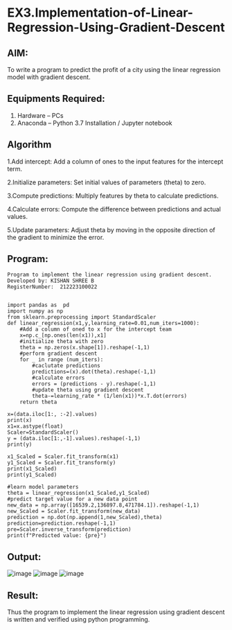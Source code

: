 # EX3.Implementation-of-Linear-Regression-Using-Gradient-Descent

## AIM:
To write a program to predict the profit of a city using the linear regression model with gradient descent.

## Equipments Required:
1. Hardware – PCs
2. Anaconda – Python 3.7 Installation / Jupyter notebook

## Algorithm
1.Add intercept: Add a column of ones to the input features for the intercept term.

2.Initialize parameters: Set initial values of parameters (theta) to zero.

3.Compute predictions: Multiply features by theta to calculate predictions.

4.Calculate errors: Compute the difference between predictions and actual values.

5.Update parameters: Adjust theta by moving in the opposite direction of the gradient to minimize the error.
## Program:
```
Program to implement the linear regression using gradient descent.
Developed by: KISHAN SHREE B
RegisterNumber:  212223100022


import pandas as  pd
import numpy as np
from sklearn.preprocessing import StandardScaler
def linear_regression(x1,y,learning_rate=0.01,num_iters=1000):
    #Add a column of oned to x for the intercept team
    x=np.c_[np.ones(len(x1)),x1]
    #initialize theta with zero
    theta = np.zeros(x.shape[1]).reshape(-1,1)
    #perform gradient descent
    for _ in range (num_iters):
        #caclutate predictions
        predictions=(x).dot(theta).reshape(-1,1)
        #calculate errors
        errors = (predictions - y).reshape(-1,1)
        #update theta using gradient descent
        theta-=learning_rate * (1/len(x1))*x.T.dot(errors)
    return theta

x=(data.iloc[1:, :-2].values)
print(x)
x1=x.astype(float)
Scaler=StandardScaler()
y = (data.iloc[1:,-1].values).reshape(-1,1)
print(y)

x1_Scaled = Scaler.fit_transform(x1)
y1_Scaled = Scaler.fit_transform(y)
print(x1_Scaled)
print(y1_Scaled)

#learn model parameters
theta = linear_regression(x1_Scaled,y1_Scaled)
#predict target value for a new data point
new_data = np.array([16539.2,136897.8,471784.1]).reshape(-1,1)
new_Scaled = Scaler.fit_transform(new_data)
prediction = np.dot(np.append(1,new_Scaled),theta)
prediction=prediction.reshape(-1,1)
pre=Scaler.inverse_transform(prediction)
print(f"Predicted value: {pre}")
```

## Output:

![image](https://github.com/user-attachments/assets/7028b150-0061-4aea-aaca-764f400ddd75)
![image](https://github.com/user-attachments/assets/8d59de0f-0242-411d-89da-2d34517d11cf)
![image](https://github.com/user-attachments/assets/f2874c91-726a-48fc-9a25-f23cfef767ed)


## Result:
Thus the program to implement the linear regression using gradient descent is written and verified using python programming.
